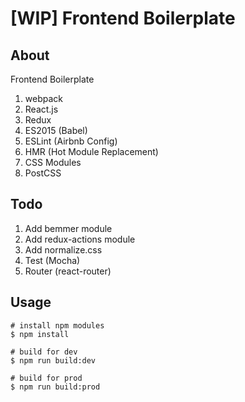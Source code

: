 # [WIP] Frontend Boilerplate

## About

Frontend Boilerplate

1. webpack
1. React.js
1. Redux
1. ES2015 (Babel)
1. ESLint (Airbnb Config)
1. HMR (Hot Module Replacement)
1. CSS Modules
1. PostCSS

## Todo
1. Add bemmer module
1. Add redux-actions module
1. Add normalize.css
1. Test (Mocha)
1. Router (react-router)

## Usage

```
# install npm modules
$ npm install

# build for dev 
$ npm run build:dev

# build for prod
$ npm run build:prod
```
